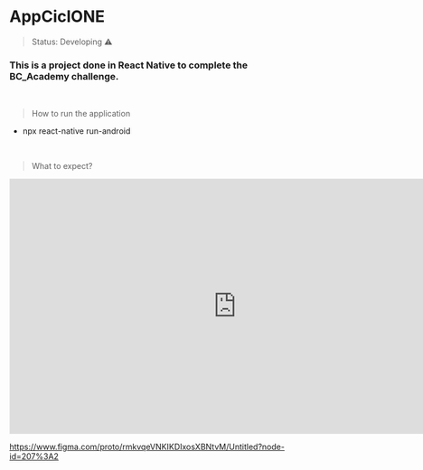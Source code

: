 <h1> AppCiclONE </h1>

> Status: Developing ⚠️


### This is a project done in React Native to complete the BC_Academy challenge.
<br>


> How to run the application

* npx react-native run-android

<br>

> What to expect?
<iframe style="border: 1px solid rgba(0, 0, 0, 0.1);" width="800" height="450" src="https://www.figma.com/embed?embed_host=share&url=https%3A%2F%2Fwww.figma.com%2Fproto%2FrmkvqeVNKIKDIxosXBNtvM%2FUntitled%3Fnode-id%3D207%253A2" allowfullscreen></iframe>

https://www.figma.com/proto/rmkvqeVNKIKDIxosXBNtvM/Untitled?node-id=207%3A2
